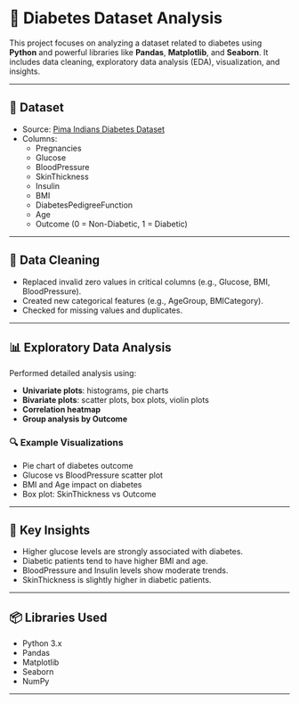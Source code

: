 # 🧠 Diabetes Dataset Analysis

This project focuses on analyzing a dataset related to diabetes using **Python** and powerful libraries like **Pandas**, **Matplotlib**, and **Seaborn**. It includes data cleaning, exploratory data analysis (EDA), visualization, and insights.

---

## 📁 Dataset

- Source: [Pima Indians Diabetes Dataset](https://www.kaggle.com/datasets/hosammhmdali/diabetes-dataset)
- Columns:
  - Pregnancies
  - Glucose
  - BloodPressure
  - SkinThickness
  - Insulin
  - BMI
  - DiabetesPedigreeFunction
  - Age
  - Outcome (0 = Non-Diabetic, 1 = Diabetic)

---

## 🧹 Data Cleaning

- Replaced invalid zero values in critical columns (e.g., Glucose, BMI, BloodPressure).
- Created new categorical features (e.g., AgeGroup, BMICategory).
- Checked for missing values and duplicates.

---

## 📊 Exploratory Data Analysis

Performed detailed analysis using:

- **Univariate plots**: histograms, pie charts
- **Bivariate plots**: scatter plots, box plots, violin plots
- **Correlation heatmap**
- **Group analysis by Outcome**

### 🔍 Example Visualizations

- Pie chart of diabetes outcome
- Glucose vs BloodPressure scatter plot
- BMI and Age impact on diabetes
- Box plot: SkinThickness vs Outcome

---

## 📌 Key Insights

- Higher glucose levels are strongly associated with diabetes.
- Diabetic patients tend to have higher BMI and age.
- BloodPressure and Insulin levels show moderate trends.
- SkinThickness is slightly higher in diabetic patients.

---

## 📦 Libraries Used

- Python 3.x
- Pandas
- Matplotlib
- Seaborn
- NumPy

---


